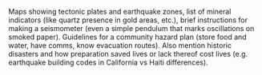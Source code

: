 Maps showing tectonic plates and earthquake zones, list of mineral indicators (like quartz presence in gold areas, etc.), brief instructions for making a seismometer (even a simple pendulum that marks oscillations on smoked paper). Guidelines for a community hazard plan (store food and water, have comms, know evacuation routes). Also mention historic disasters and how preparation saved lives or lack thereof cost lives (e.g. earthquake building codes in California vs Haiti differences).
